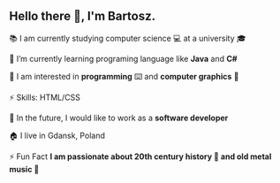 ## Hello there 👋, I'm Bartosz.

:books: I am currently studying computer science :computer: at a university :mortar_board:

🌱 I’m currently learning programing language like <b>Java</b> and <b>C#</b>

👀 I am interested in <b>programming</b> :keyboard: and <b>computer graphics</b> :art:

:zap: Skills: HTML/CSS

💎 In the future, I would like to work as a <b>software developer</b>

:house: I live in Gdansk, Poland

:zap: Fun Fact <b>I am passionate about 20th century history :vhs: and old metal music :metal:</b>
<!---
ketrabx1x/ketrabx1x is a ✨ special ✨ repository because its `README.md` (this file) appears on your GitHub profile.
You can click the Preview link to take a look at your changes.
--->
